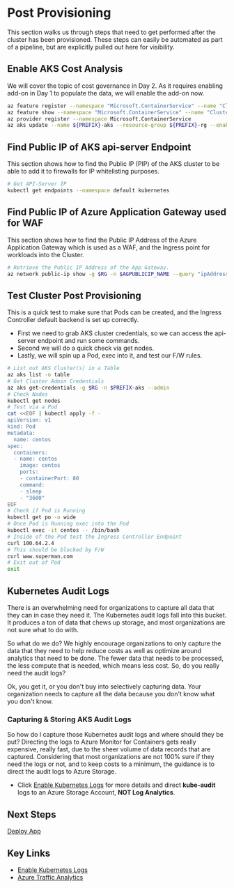 # Post Provisioning

This section walks us through steps that need to get performed after the cluster has been provisioned. These steps can easily be automated as part of a pipeline, but are explicitly pulled out here for visibility.

## Enable AKS Cost Analysis

We will cover the topic of cost governance in Day 2. As it requires enabling add-on in Day 1 to populate the data, we will enable the add-on now. 

```bash
az feature register --namespace "Microsoft.ContainerService" --name "ClusterCostAnalysis"
az feature show --namespace "Microsoft.ContainerService" --name "ClusterCostAnalysis"
az provider register --namespace Microsoft.ContainerService
az aks update --name ${PREFIX}-aks --resource-group ${PREFIX}-rg --enable-cost-analysis
```




## Find Public IP of AKS api-server Endpoint

This section shows how to find the Public IP (PIP) of the AKS cluster to be able to add it to firewalls for IP whitelisting purposes.

```bash
# Get API-Server IP
kubectl get endpoints --namespace default kubernetes
```

## Find Public IP of Azure Application Gateway used for WAF

This section shows how to find the Public IP Address of the Azure Application Gateway which is used as a WAF, and the Ingress point for workloads into the Cluster.

```bash
# Retrieve the Public IP Address of the App Gateway.
az network public-ip show -g $RG -n $AGPUBLICIP_NAME --query "ipAddress" -o tsv
```

## Test Cluster Post Provisioning

This is a quick test to make sure that Pods can be created, and the Ingress Controller default backend is set up correctly.

- First we need to grab AKS cluster credentials, so we can access the api-server endpoint and run some commands.
- Second we will do a quick check via get nodes.
- Lastly, we will spin up a Pod, exec into it, and test our F/W rules.

```bash
# List out AKS Cluster(s) in a Table
az aks list -o table
# Get Cluster Admin Credentials
az aks get-credentials -g $RG -n $PREFIX-aks --admin
# Check Nodes
kubectl get nodes
# Test via a Pod
cat <<EOF | kubectl apply -f -
apiVersion: v1
kind: Pod
metadata:
  name: centos
spec:
  containers:
  - name: centos
    image: centos
    ports:
    - containerPort: 80
    command:
    - sleep
    - "3600"
EOF
# Check if Pod is Running
kubectl get po -o wide
# Once Pod is Running exec into the Pod
kubectl exec -it centos -- /bin/bash
# Inside of the Pod test the Ingress Controller Endpoint
curl 100.64.2.4
# This should be blocked by F/W
curl www.superman.com
# Exit out of Pod
exit
```




## Kubernetes Audit Logs

There is an overwhelming need for organizations to capture all data that they can in case they need it. The Kubernetes audit logs fall into this bucket. It produces a ton of data that chews up storage, and most organizations are not sure what to do with.

So what do we do? We highly encourage organizations to only capture the data that they need to help reduce costs as well as optimize around analytics that need to be done. The fewer data that needs to be processed, the less compute that is needed, which means less cost. So, do you really need the audit logs?

Ok, you get it, or you don't buy into selectively capturing data. Your organization needs to capture all the data because you don't know what you don't know.

### Capturing & Storing AKS Audit Logs

So how do I capture those Kubernetes audit logs and where should they be put? Directing the logs to Azure Monitor for Containers gets really expensive, really fast, due to the sheer volume of data records that are captured. Considering that most organizations are not 100% sure if they need the logs or not, and to keep costs to a minimum, the guidance is to direct the audit logs to Azure Storage.

- Click [Enable Kubernetes Logs](https://docs.microsoft.com/en-us/azure/aks/view-master-logs) for more details and direct **kube-audit** logs to an Azure Storage Account, **NOT Log Analytics**.

## Next Steps

[Deploy App](/deploy-app/README.md)

## Key Links

- [Enable Kubernetes Logs](https://learn.microsoft.com/en-us/azure/azure-monitor/containers/container-insights-log-query#resource-logs)
- [Azure Traffic Analytics](https://docs.microsoft.com/en-us/azure/network-watcher/traffic-analytics)

